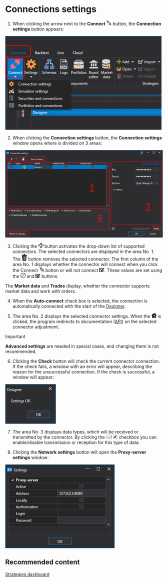 # Connections settings

1. When clicking the arrow next to the **Connect** ![Designer The quick access toolbar 00](../images/Designer_quick_access_toolbar_00.png) button, the **Connection settings** button appears:

![Designer The connection settings 00](../images/Designer_connection_settings_00.png)

2. When clicking the **Connection settings** button, the **Connection settings** window opens where is divided on 3 areas:

![Designer The connection settings 01](../images/Designer_connection_settings_01.png)

3. Clicking the ![Designer The connection settings 02](../images/Designer_connection_settings_02.png) button activates the drop\-down list of supported connectors. The selected connectors are displayed in the area No. 1. The ![Designer The connection settings 03](../images/Designer_connection_settings_03.png) button removes the selected connector. The first column of the area No. 1 displays whether the connector will connect when you click the Connect ![Designer The connection settings 04](../images/Designer_connection_settings_04.png) button or will not connect ![Designer The connection settings 05](../images/Designer_connection_settings_05.png). These values are set using the ![Designer The connection settings 06](../images/Designer_connection_settings_06.png) and ![Designer The connection settings 07](../images/Designer_connection_settings_07.png) buttons.

The **Market data** and **Trades** display, whether the connector supports market data and work with orders.

4. When the **Auto\-connect** check box is selected, the connection is automatically connected with the start of the [Designer](Designer.md).

5. The area No. 2 displays the selected connector settings. When the ![Designer The connection settings 09](../images/Designer_connection_settings_09.png) is clicked, the program redirects to documentation ([API](StockSharpAbout.md)) on the selected connector adjustment.

  > [!IMPORTANT]
  > **Advanced settings** are needed in special cases, and changing them is not recommended.

6. Clicking the **Check** button will check the current connector connection. If the check fails, a window with an error will appear, describing the reason for the unsuccessful connection. If the check is successful, a window will appear:

![Designer The connection settings 10](../images/Designer_connection_settings_10.png)

7. The area No. 3 displays data types, which will be received or transmitted by the connector. By clicking the ![Designer The connection settings 11](../images/Designer_connection_settings_11.png)\/ ![Designer The connection settings 12](../images/Designer_connection_settings_12.png) checkbox you can enable\/disable transmission or reception for this type of data.

8. Clicking the **Network settings** button will open the **Proxy\-server settings** window:

![Designer The connection settings 13](../images/Designer_connection_settings_13.png)

## Recommended content

[Strategies dashboard](Designer_Panel_strategies.md)

